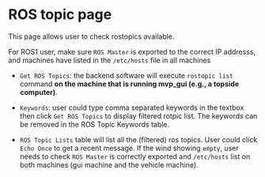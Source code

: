 # ROS topic page
This page allows user to check rostopics available.

For ROS1 user, make sure `ROS Master` is exported to the correct IP addresss, and machines have listed in the `/etc/hosts` file in all machines

- `Get ROS Topics`: the backend software will execute `rostopic list` command **on the machine that is running mvp_gui (e.g., a topside computer)**.

- `Keywords`: user could type comma separated keywords in the textbox then click `Get ROS Topics` to display filtered rotpic list. The keywords can be removed in the ROS Topic Keywords table.

- `ROS Topic Lists` table will list all the (filtered) ros topics. User could click `Echo Once` to get a recent message. If the wind showing `empty`, user needs to check `ROS Master` is correctly exported and `/etc/hosts` list on both machines (gui machine and the vehicle machine).



